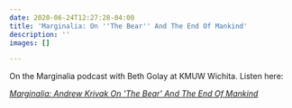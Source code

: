 ```yaml
---
date: 2020-06-24T12:27:28-04:00
title: 'Marginalia: On ''The Bear'' And The End Of Mankind'
description: ''
images: []

---
```

On the Marginalia podcast with Beth Golay at KMUW Wichita. Listen here:

[_Marginalia: Andrew Krivak On 'The Bear' And The End Of Mankind_](https://www.kmuw.org/post/marginalia-andrew-krivak-bear-and-end-mankind "Marginalia Podcast")